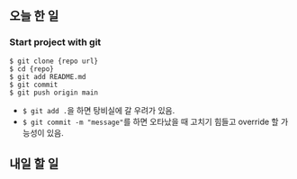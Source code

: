 ## 오늘 한 일

### Start project with git

```shell
$ git clone {repo url}
$ cd {repo}
$ git add README.md
$ git commit
$ git push origin main
```

- `$ git add .`을 하면 탕비실에 갈 우려가 있음.
- `$ git commit -m "message"`를 하면 오타났을 때 고치기 힘들고 override 할 가능성이 있음.


## 내일 할 일

